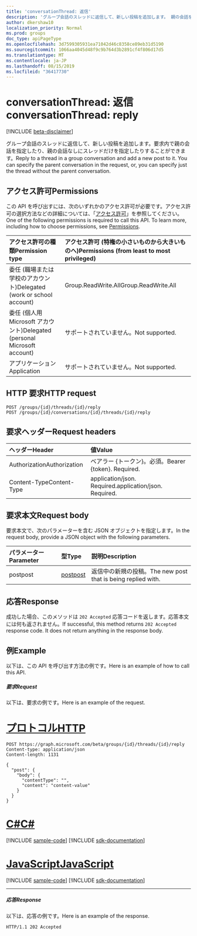```yaml
---
title: 'conversationThread: 返信'
description: 'グループ会話のスレッドに返信して、新しい投稿を追加します。 親の会話を指定できます。 '
author: dkershaw10
localization_priority: Normal
ms.prod: groups
doc_type: apiPageType
ms.openlocfilehash: 3d7599305931ea71042d46c8358ce89eb31d5190
ms.sourcegitcommit: 1066aa4045d48f9c9b764d3b2891cf4f806d17d5
ms.translationtype: MT
ms.contentlocale: ja-JP
ms.lasthandoff: 08/15/2019
ms.locfileid: "36417730"
---
```

# <a name="conversationthread-reply"></a><span data-ttu-id="dc800-104">conversationThread: 返信</span><span class="sxs-lookup"><span data-stu-id="dc800-104">conversationThread: reply</span></span>

[!INCLUDE [beta-disclaimer](../../includes/beta-disclaimer.md)]

<span data-ttu-id="dc800-p102">グループ会話のスレッドに返信して、新しい投稿を追加します。要求内で親の会話を指定したり、親の会話なしにスレッドだけを指定したりすることができます。</span><span class="sxs-lookup"><span data-stu-id="dc800-p102">Reply to a thread in a group conversation and add a new post to it. You can specify the parent conversation in the request, or, you can specify just the thread without the parent conversation.</span></span>

## <a name="permissions"></a><span data-ttu-id="dc800-107">アクセス許可</span><span class="sxs-lookup"><span data-stu-id="dc800-107">Permissions</span></span>
<span data-ttu-id="dc800-p103">この API を呼び出すには、次のいずれかのアクセス許可が必要です。アクセス許可の選択方法などの詳細については、「[アクセス許可](/graph/permissions-reference)」を参照してください。</span><span class="sxs-lookup"><span data-stu-id="dc800-p103">One of the following permissions is required to call this API. To learn more, including how to choose permissions, see [Permissions](/graph/permissions-reference).</span></span>

|<span data-ttu-id="dc800-110">アクセス許可の種類</span><span class="sxs-lookup"><span data-stu-id="dc800-110">Permission type</span></span>      | <span data-ttu-id="dc800-111">アクセス許可 (特権の小さいものから大きいものへ)</span><span class="sxs-lookup"><span data-stu-id="dc800-111">Permissions (from least to most privileged)</span></span>              |
|:--------------------|:---------------------------------------------------------|
|<span data-ttu-id="dc800-112">委任 (職場または学校のアカウント)</span><span class="sxs-lookup"><span data-stu-id="dc800-112">Delegated (work or school account)</span></span> | <span data-ttu-id="dc800-113">Group.ReadWrite.All</span><span class="sxs-lookup"><span data-stu-id="dc800-113">Group.ReadWrite.All</span></span>    |
|<span data-ttu-id="dc800-114">委任 (個人用 Microsoft アカウント)</span><span class="sxs-lookup"><span data-stu-id="dc800-114">Delegated (personal Microsoft account)</span></span> | <span data-ttu-id="dc800-115">サポートされていません。</span><span class="sxs-lookup"><span data-stu-id="dc800-115">Not supported.</span></span>    |
|<span data-ttu-id="dc800-116">アプリケーション</span><span class="sxs-lookup"><span data-stu-id="dc800-116">Application</span></span> | <span data-ttu-id="dc800-117">サポートされていません。</span><span class="sxs-lookup"><span data-stu-id="dc800-117">Not supported.</span></span>    |

## <a name="http-request"></a><span data-ttu-id="dc800-118">HTTP 要求</span><span class="sxs-lookup"><span data-stu-id="dc800-118">HTTP request</span></span>
<!-- { "blockType": "ignored" } -->
```http
POST /groups/{id}/threads/{id}/reply
POST /groups/{id}/conversations/{id}/threads/{id}/reply
```
## <a name="request-headers"></a><span data-ttu-id="dc800-119">要求ヘッダー</span><span class="sxs-lookup"><span data-stu-id="dc800-119">Request headers</span></span>
| <span data-ttu-id="dc800-120">ヘッダー</span><span class="sxs-lookup"><span data-stu-id="dc800-120">Header</span></span>       | <span data-ttu-id="dc800-121">値</span><span class="sxs-lookup"><span data-stu-id="dc800-121">Value</span></span> |
|:---------------|:--------|
| <span data-ttu-id="dc800-122">Authorization</span><span class="sxs-lookup"><span data-stu-id="dc800-122">Authorization</span></span>  | <span data-ttu-id="dc800-p104">ベアラー {トークン}。必須。</span><span class="sxs-lookup"><span data-stu-id="dc800-p104">Bearer {token}. Required.</span></span>  |
| <span data-ttu-id="dc800-125">Content-Type</span><span class="sxs-lookup"><span data-stu-id="dc800-125">Content-Type</span></span>  | <span data-ttu-id="dc800-p105">application/json. Required.</span><span class="sxs-lookup"><span data-stu-id="dc800-p105">application/json. Required.</span></span>  |

## <a name="request-body"></a><span data-ttu-id="dc800-128">要求本文</span><span class="sxs-lookup"><span data-stu-id="dc800-128">Request body</span></span>
<span data-ttu-id="dc800-129">要求本文で、次のパラメーターを含む JSON オブジェクトを指定します。</span><span class="sxs-lookup"><span data-stu-id="dc800-129">In the request body, provide a JSON object with the following parameters.</span></span>

| <span data-ttu-id="dc800-130">パラメーター</span><span class="sxs-lookup"><span data-stu-id="dc800-130">Parameter</span></span>    | <span data-ttu-id="dc800-131">型</span><span class="sxs-lookup"><span data-stu-id="dc800-131">Type</span></span>   |<span data-ttu-id="dc800-132">説明</span><span class="sxs-lookup"><span data-stu-id="dc800-132">Description</span></span>|
|:---------------|:--------|:----------|
|<span data-ttu-id="dc800-133">post</span><span class="sxs-lookup"><span data-stu-id="dc800-133">post</span></span>|[<span data-ttu-id="dc800-134">post</span><span class="sxs-lookup"><span data-stu-id="dc800-134">post</span></span>](../resources/post.md)|<span data-ttu-id="dc800-135">返信中の新規の投稿。</span><span class="sxs-lookup"><span data-stu-id="dc800-135">The new post that is being replied with.</span></span>|

## <a name="response"></a><span data-ttu-id="dc800-136">応答</span><span class="sxs-lookup"><span data-stu-id="dc800-136">Response</span></span>

<span data-ttu-id="dc800-p106">成功した場合、このメソッドは `202 Accepted` 応答コードを返します。応答本文には何も返されません。</span><span class="sxs-lookup"><span data-stu-id="dc800-p106">If successful, this method returns `202 Accepted` response code. It does not return anything in the response body.</span></span>

## <a name="example"></a><span data-ttu-id="dc800-139">例</span><span class="sxs-lookup"><span data-stu-id="dc800-139">Example</span></span>
<span data-ttu-id="dc800-140">以下は、この API を呼び出す方法の例です。</span><span class="sxs-lookup"><span data-stu-id="dc800-140">Here is an example of how to call this API.</span></span>
##### <a name="request"></a><span data-ttu-id="dc800-141">要求</span><span class="sxs-lookup"><span data-stu-id="dc800-141">Request</span></span>
<span data-ttu-id="dc800-142">以下は、要求の例です。</span><span class="sxs-lookup"><span data-stu-id="dc800-142">Here is an example of the request.</span></span>

# <a name="httptabhttp"></a>[<span data-ttu-id="dc800-143">プロトコル</span><span class="sxs-lookup"><span data-stu-id="dc800-143">HTTP</span></span>](#tab/http)
<!-- {
  "blockType": "request",
  "name": "conversationthread_reply"
}-->
```http
POST https://graph.microsoft.com/beta/groups/{id}/threads/{id}/reply
Content-type: application/json
Content-length: 1131

{
  "post": {
    "body": {
      "contentType": "",
      "content": "content-value"
    }
  }
}
```
# <a name="ctabcsharp"></a>[<span data-ttu-id="dc800-144">C#</span><span class="sxs-lookup"><span data-stu-id="dc800-144">C#</span></span>](#tab/csharp)
[!INCLUDE [sample-code](../includes/snippets/csharp/conversationthread-reply-csharp-snippets.md)]
[!INCLUDE [sdk-documentation](../includes/snippets/snippets-sdk-documentation-link.md)]

# <a name="javascripttabjavascript"></a>[<span data-ttu-id="dc800-145">JavaScript</span><span class="sxs-lookup"><span data-stu-id="dc800-145">JavaScript</span></span>](#tab/javascript)
[!INCLUDE [sample-code](../includes/snippets/javascript/conversationthread-reply-javascript-snippets.md)]
[!INCLUDE [sdk-documentation](../includes/snippets/snippets-sdk-documentation-link.md)]

---


##### <a name="response"></a><span data-ttu-id="dc800-146">応答</span><span class="sxs-lookup"><span data-stu-id="dc800-146">Response</span></span>
<span data-ttu-id="dc800-147">以下は、応答の例です。</span><span class="sxs-lookup"><span data-stu-id="dc800-147">Here is an example of the response.</span></span>
<!-- {
  "blockType": "response",
  "truncated": true
} -->
```http
HTTP/1.1 202 Accepted
```

<!-- uuid: 8fcb5dbc-d5aa-4681-8e31-b001d5168d79
2015-10-25 14:57:30 UTC -->
<!--
{
  "type": "#page.annotation",
  "description": "conversationThread: reply",
  "keywords": "",
  "section": "documentation",
  "tocPath": "",
  "suppressions": [
  ]
}
-->
